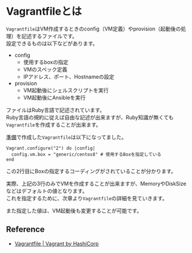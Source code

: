 # Vagrantfileとは

`Vagrantfile`はVM作成するときのconfig（VM定義）やprovision（起動後の処理）を記述するファイルです。  
設定できるものは以下などがあります。

- config
    - 使用するboxの指定
    - VMのスペック定義
    - IPアドレス、ポート、Hostnameの設定
- provision
    - VM起動後にシェルスクリプトを実行
    - VM起動後にAnsibleを実行

ファイルはRuby言語で記述されています。  
Ruby言語の規約に従えば自由な記述が出来ますが、Ruby知識が無くても`Vagrantfile`を作成することが出来ます。

[準備](../../how_to_use/preparation)で作成した`Vagrantfile`は以下になってました。

```Vagrantfile
Vagrant.configure("2") do |config|
  config.vm.box = "generic/centos8" # 使用するBoxを指定している
end
```

この2行目にBoxの指定するコーディングがされていることが分かります。

実際、上記の3行のみでVMを作成することが出来ますが、MemoryやDiskSizeなどはデフォルトの値となります。  
これを指定するために、次章より`Vagrantfile`の詳細を見ていきます。

また指定した値は、VM起動後も変更することが可能です。

## Reference

- [Vagrantfile | Vagrant by HashiCorp](https://www.vagrantup.com/docs/vagrantfile)
